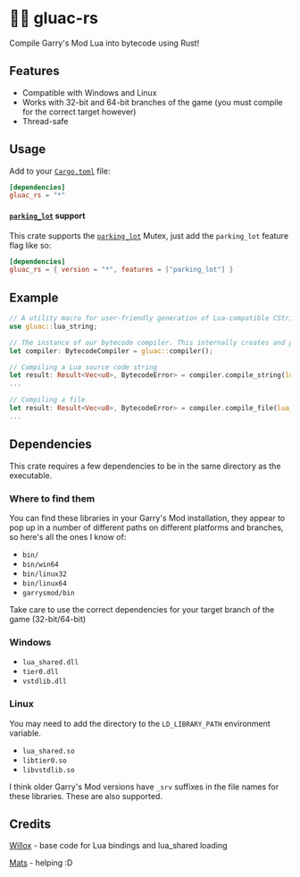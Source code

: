 # 👨‍💻 gluac-rs

Compile Garry's Mod Lua into bytecode using Rust!

## Features

* Compatible with Windows and Linux
* Works with 32-bit and 64-bit branches of the game (you must compile for the correct target however)
* Thread-safe

## Usage

Add to your [`Cargo.toml`](https://doc.rust-lang.org/cargo/reference/manifest.html) file:
```toml
[dependencies]
gluac_rs = "*"
```

#### [`parking_lot`](https://crates.io/crates/parking_lot) support

This crate supports the [`parking_lot`](https://crates.io/crates/parking_lot) Mutex, just add the `parking_lot` feature flag like so:

```toml
[dependencies]
gluac_rs = { version = "*", features = ["parking_lot"] }
```

## Example

```rust
// A utility macro for user-friendly generation of Lua-compatible CStrings.
use gluac::lua_string;

// The instance of our bytecode compiler. This internally creates and prepares a Lua state and closes it when dropped.
let compiler: BytecodeCompiler = gluac::compiler();

// Compiling a Lua source code string
let result: Result<Vec<u8>, BytecodeError> = compiler.compile_string(lua_string!(r#"print("Hello, world!")"#));
...

// Compiling a file
let result: Result<Vec<u8>, BytecodeError> = compiler.compile_file(lua_string!(r#"path/to/file.lua"#));
...
```

## Dependencies

This crate requires a few dependencies to be in the same directory as the executable.

### Where to find them

You can find these libraries in your Garry's Mod installation, they appear to pop up in a number of different paths on different platforms and branches, so here's all the ones I know of:

* `bin/`
* `bin/win64`
* `bin/linux32`
* `bin/linux64`
* `garrysmod/bin`

Take care to use the correct dependencies for your target branch of the game (32-bit/64-bit)

### Windows

* `lua_shared.dll`
* `tier0.dll`
* `vstdlib.dll`

### Linux

You may need to add the directory to the `LD_LIBRARY_PATH` environment variable.

* `lua_shared.so`
* `libtier0.so`
* `libvstdlib.so`

I think older Garry's Mod versions have `_srv` suffixes in the file names for these libraries. These are also supported.

## Credits

[Willox](https://github.com/willox) - base code for Lua bindings and lua_shared loading

[Mats](https://github.com/m4tsa) - helping :D

